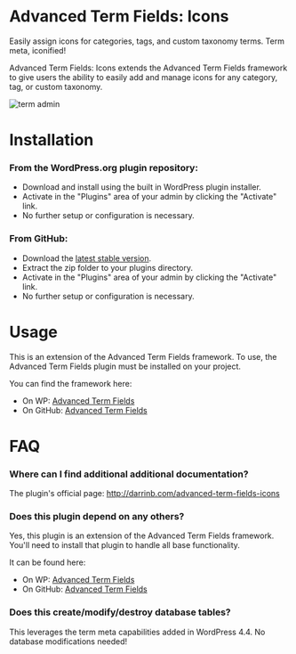 # Advanced Term Fields: Icons

Easily assign icons for categories, tags, and custom taxonomy terms. Term meta, iconified!

Advanced Term Fields: Icons extends the Advanced Term Fields framework to give users the ability to easily add and manage icons for any category, tag, or custom taxonomy.

![term admin](assets/screenshot-3.png?raw=true "Dashicons!")

# Installation

### From the WordPress.org plugin repository:

* Download and install using the built in WordPress plugin installer.
* Activate in the "Plugins" area of your admin by clicking the "Activate" link.
* No further setup or configuration is necessary.

### From GitHub:

* Download the [latest stable version](https://github.com/dboutote/Advanced-Term-Fields-Icons/archive/master.zip).
* Extract the zip folder to your plugins directory.
* Activate in the "Plugins" area of your admin by clicking the "Activate" link.
* No further setup or configuration is necessary.

# Usage

This is an extension of the Advanced Term Fields framework.  To use, the Advanced Term Fields plugin must be installed on your project.

You can find the framework here:

* On WP: [Advanced Term Fields](https://wordpress.org/plugins/advanced-term-fields/)
* On GitHub: [Advanced Term Fields](https://github.com/dboutote/Advanced-Term-Fields)

# FAQ

### Where can I find additional additional documentation?

The plugin's official page: http://darrinb.com/advanced-term-fields-icons

### Does this plugin depend on any others?

Yes, this plugin is an extension of the Advanced Term Fields framework.  You'll need to install that plugin to handle all base functionality.

It can be found here:

* On WP: [Advanced Term Fields](https://wordpress.org/plugins/advanced-term-fields/)
* On GitHub: [Advanced Term Fields](https://github.com/dboutote/Advanced-Term-Fields)

### Does this create/modify/destroy database tables?

This leverages the term meta capabilities added in WordPress 4.4.  No database modifications needed!